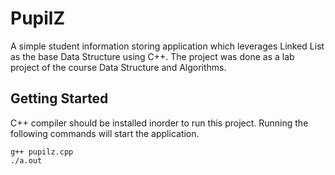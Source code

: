 # PupilZ

A simple student information storing application which leverages Linked List as the base Data Structure using C++. The project was done as a lab project of the course Data Structure and Algorithms.

## Getting Started

C++ compiler should be installed inorder to run this project. Running the following commands will start the application.

```
g++ pupilz.cpp
./a.out
```
